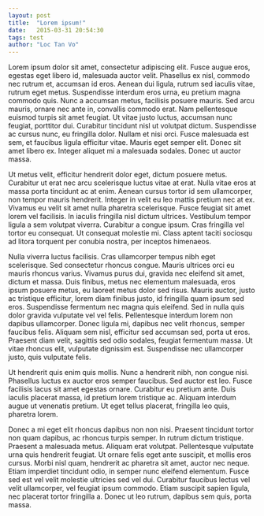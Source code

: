 ```yaml
---
layout: post
title:  "Lorem ipsum!"
date:   2015-03-31 20:54:30
tags: test
author: "Loc Tan Vo"
---
```

Lorem ipsum dolor sit amet, consectetur adipiscing elit. Fusce augue eros, egestas eget libero id, malesuada auctor velit. Phasellus ex nisl, commodo nec rutrum et, accumsan id eros. Aenean dui ligula, rutrum sed iaculis vitae, rutrum eget metus. Suspendisse interdum eros urna, eu pretium magna commodo quis. Nunc a accumsan metus, facilisis posuere mauris. Sed arcu mauris, ornare nec ante in, convallis commodo erat. Nam pellentesque euismod turpis sit amet feugiat. Ut vitae justo luctus, accumsan nunc feugiat, porttitor dui. Curabitur tincidunt nisl ut volutpat dictum. Suspendisse ac cursus nunc, eu fringilla dolor. Nullam et nisi orci. Fusce malesuada est sem, et faucibus ligula efficitur vitae. Mauris eget semper elit. Donec sit amet libero ex. Integer aliquet mi a malesuada sodales. Donec ut auctor massa.

Ut metus velit, efficitur hendrerit dolor eget, dictum posuere metus. Curabitur ut erat nec arcu scelerisque luctus vitae at erat. Nulla vitae eros at massa porta tincidunt ac at enim. Aenean cursus tortor id sem ullamcorper, non tempor mauris hendrerit. Integer in velit eu leo mattis pretium nec at ex. Vivamus eu velit sit amet nulla pharetra scelerisque. Fusce feugiat sit amet lorem vel facilisis. In iaculis fringilla nisl dictum ultrices. Vestibulum tempor ligula a sem volutpat viverra. Curabitur a congue ipsum. Cras fringilla vel tortor eu consequat. Ut consequat molestie mi. Class aptent taciti sociosqu ad litora torquent per conubia nostra, per inceptos himenaeos.

Nulla viverra luctus facilisis. Cras ullamcorper tempus nibh eget scelerisque. Sed consectetur rhoncus congue. Mauris ultrices orci eu mauris rhoncus varius. Vivamus purus dui, gravida nec eleifend sit amet, dictum et massa. Duis finibus, metus nec elementum malesuada, eros ipsum posuere metus, eu laoreet metus dolor sed risus. Mauris auctor, justo ac tristique efficitur, lorem diam finibus justo, id fringilla quam ipsum sed eros. Suspendisse fermentum nec magna quis eleifend. Sed in nulla quis dolor gravida vulputate vel vel felis. Pellentesque interdum lorem non dapibus ullamcorper. Donec ligula mi, dapibus nec velit rhoncus, semper faucibus felis. Aliquam sem nisl, efficitur sed accumsan sed, porta ut eros. Praesent diam velit, sagittis sed odio sodales, feugiat fermentum massa. Ut vitae rhoncus elit, vulputate dignissim est. Suspendisse nec ullamcorper justo, quis vulputate felis.

Ut hendrerit quis enim quis mollis. Nunc a hendrerit nibh, non congue nisi. Phasellus luctus ex auctor eros semper faucibus. Sed auctor est leo. Fusce facilisis lacus sit amet egestas ornare. Curabitur eu pretium ante. Duis iaculis placerat massa, id pretium lorem tristique ac. Aliquam interdum augue ut venenatis pretium. Ut eget tellus placerat, fringilla leo quis, pharetra lorem.

Donec a mi eget elit rhoncus dapibus non non nisi. Praesent tincidunt tortor non quam dapibus, ac rhoncus turpis semper. In rutrum dictum tristique. Praesent a malesuada metus. Aliquam erat volutpat. Pellentesque vulputate urna quis hendrerit feugiat. Ut ornare felis eget ante suscipit, et mollis eros cursus. Morbi nisl quam, hendrerit ac pharetra sit amet, auctor nec neque. Etiam imperdiet tincidunt odio, in semper nunc eleifend elementum. Fusce sed est vel velit molestie ultricies sed vel dui. Curabitur faucibus lectus vel velit ullamcorper, vel feugiat ipsum commodo. Etiam suscipit sapien ligula, nec placerat tortor fringilla a. Donec ut leo rutrum, dapibus sem quis, porta massa.
